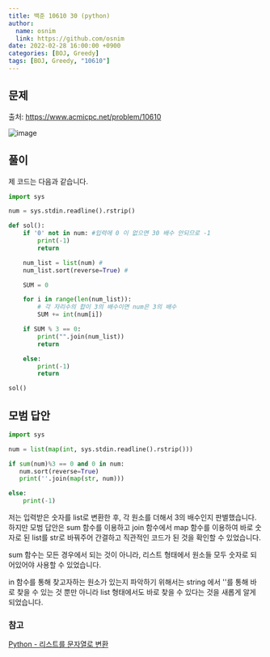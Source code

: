 ```yaml
---
title: 백준 10610 30 (python)
author:
  name: osnim
  link: https://github.com/osnim
date: 2022-02-28 16:00:00 +0900
categories: [BOJ, Greedy]
tags: [BOJ, Greedy, "10610"]
---
```


## 문제

출처: <https://www.acmicpc.net/problem/10610>

![image](https://user-images.githubusercontent.com/79408217/155941543-6bc8aca5-aa17-45b6-81f1-d0aa24560e49.png)

## 풀이

제 코드는 다음과 같습니다.

```python
import sys

num = sys.stdin.readline().rstrip()

def sol():
    if '0' not in num: #입력에 0 이 없으면 30 배수 안되므로 -1
        print(-1)
        return

    num_list = list(num) #
    num_list.sort(reverse=True) #

    SUM = 0

    for i in range(len(num_list)):
        # 각 자리수의 합이 3의 배수이면 num은 3의 배수
        SUM += int(num[i])

    if SUM % 3 == 0:
        print("".join(num_list))
        return

    else:
        print(-1)
        return

sol()
```

## 모범 답안

```python
import sys

num = list(map(int, sys.stdin.readline().rstrip()))

if sum(num)%3 == 0 and 0 in num:
   num.sort(reverse=True)
   print(''.join(map(str, num)))

else:
    print(-1)

```

저는 입력받은 숫자를 list로 변환한 후, 각 원소를 더해서 3의 배수인지 판별했습니다.
하지만 모범 답안은 sum 함수를 이용하고 join 함수에서 map 함수를 이용하여 바로 숫자로 된 list를 str로 바꿔주어 간결하고 직관적인 코드가 된 것을 확인할 수 있었습니다.

sum 함수는 모든 경우에서 되는 것이 아니라, 리스트 형태에서 원소들 모두 숫자로 되어있어야 사용할 수 있었습니다.

in 함수를 통해 찾고자하는 원소가 있는지 파악하기 위해서는 string 에서 ''를 통해 바로 찾을 수 있는 것 뿐만 아니라 list 형태에서도 바로 찾을 수 있다는 것을 새롭게 알게 되었습니다.

### 참고

[Python - 리스트를 문자열로 변환](https://codechacha.com/ko/python-convert-list-to-string/)
